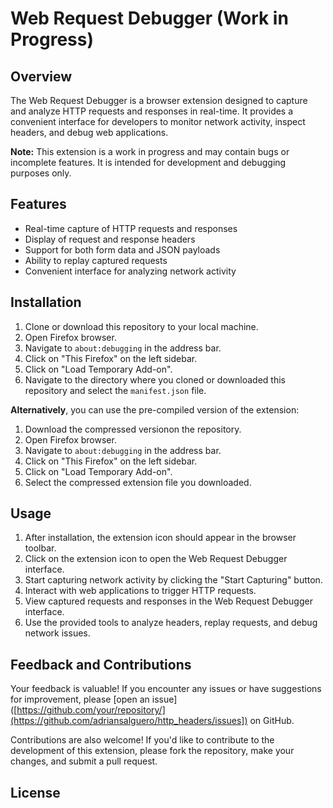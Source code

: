 # Web Request Debugger (Work in Progress)

## Overview
The Web Request Debugger is a browser extension designed to capture and analyze HTTP requests and responses in real-time. It provides a convenient interface for developers to monitor network activity, inspect headers, and debug web applications.

**Note:** This extension is a work in progress and may contain bugs or incomplete features. It is intended for development and debugging purposes only.

## Features
- Real-time capture of HTTP requests and responses
- Display of request and response headers
- Support for both form data and JSON payloads
- Ability to replay captured requests
- Convenient interface for analyzing network activity

## Installation
1. Clone or download this repository to your local machine.
2. Open Firefox browser.
3. Navigate to `about:debugging` in the address bar.
4. Click on "This Firefox" on the left sidebar.
5. Click on "Load Temporary Add-on".
6. Navigate to the directory where you cloned or downloaded this repository and select the `manifest.json` file.

**Alternatively**, you can use the pre-compiled version of the extension:
1. Download the compressed versionon the repository.
2. Open Firefox browser.
3. Navigate to `about:debugging` in the address bar.
4. Click on "This Firefox" on the left sidebar.
5. Click on "Load Temporary Add-on".
6. Select the compressed extension file you downloaded.

## Usage
1. After installation, the extension icon should appear in the browser toolbar.
2. Click on the extension icon to open the Web Request Debugger interface.
3. Start capturing network activity by clicking the "Start Capturing" button.
4. Interact with web applications to trigger HTTP requests.
5. View captured requests and responses in the Web Request Debugger interface.
6. Use the provided tools to analyze headers, replay requests, and debug network issues.

## Feedback and Contributions
Your feedback is valuable! If you encounter any issues or have suggestions for improvement, please [open an issue]([https://github.com/your/repository/](https://github.com/adriansalguero/http_headers/issues]) on GitHub.

Contributions are also welcome! If you'd like to contribute to the development of this extension, please fork the repository, make your changes, and submit a pull request.

## License

